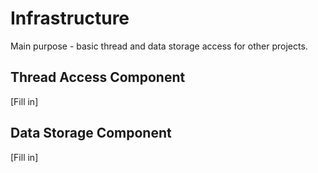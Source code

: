 # Infrastructure
Main purpose - basic thread and data storage access for other projects. 

## Thread Access Component 
[Fill in]
## Data Storage Component
[Fill in]
